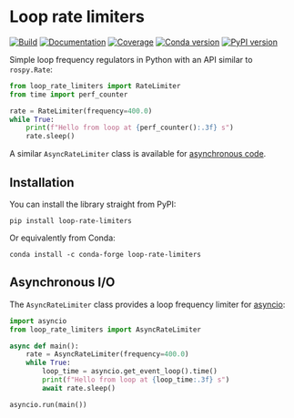 # Loop rate limiters

[![Build](https://img.shields.io/github/actions/workflow/status/upkie/loop-rate-limiters/main.yml?branch=main)](https://github.com/upkie/loop-rate-limiters/actions)
[![Documentation](https://img.shields.io/github/actions/workflow/status/upkie/loop-rate-limiters/docs.yml?branch=main&label=docs)](https://upkie.github.io/loop-rate-limiters/)
[![Coverage](https://coveralls.io/repos/github/upkie/loop-rate-limiters/badge.svg?branch=main)](https://coveralls.io/github/upkie/loop-rate-limiters?branch=main)
[![Conda version](https://anaconda.org/conda-forge/loop-rate-limiters/badges/version.svg)](https://anaconda.org/conda-forge/loop-rate-limiters)
[![PyPI version](https://img.shields.io/pypi/v/loop-rate-limiters)](https://pypi.org/project/loop-rate-limiters/)

Simple loop frequency regulators in Python with an API similar to ``rospy.Rate``:

```python
from loop_rate_limiters import RateLimiter
from time import perf_counter

rate = RateLimiter(frequency=400.0)
while True:
    print(f"Hello from loop at {perf_counter():.3f} s")
    rate.sleep()
```

A similar ``AsyncRateLimiter`` class is available for [asynchronous code](https://github.com/upkie/loop-rate-limiters#asynchronous-io).

## Installation

You can install the library straight from PyPI:

```console
pip install loop-rate-limiters
```

Or equivalently from Conda:

```console
conda install -c conda-forge loop-rate-limiters
```

## Asynchronous I/O

The ``AsyncRateLimiter`` class provides a loop frequency limiter for [asyncio](https://docs.python.org/3/library/asyncio.html):

```python
import asyncio
from loop_rate_limiters import AsyncRateLimiter

async def main():
    rate = AsyncRateLimiter(frequency=400.0)
    while True:
        loop_time = asyncio.get_event_loop().time()
        print(f"Hello from loop at {loop_time:.3f} s")
        await rate.sleep()

asyncio.run(main())
```
